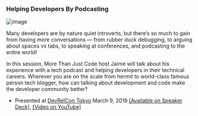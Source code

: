 ### Helping Developers By Podcasting

![image](https://github.com/DevWithTheHair/Conference-Talks/assets/31429468/5d040b88-b9ea-4098-a752-a27104521bef)

Many developers are by nature quiet introverts, but there’s so much to gain from having more conversations — from rubber duck debugging, to arguing about spaces vs tabs, to speaking at conferences, and podcasting to the entire world!

In this session, More Than Just Code host Jaime will talk about his experience with a tech podcast and helping developers in their technical careers. Wherever you are on the scale from hermit to world-class famous person tech blogger, how can talking about development and code make the developer community better?

- Presented at [DevRelCon Tokyo](https://tokyo-2019.devrel.net/) March 9, 2019 [[Available on Speaker Deck]](https://speakerdeck.com/devwiththehair/helping-developers-by-podcasting), [[Video on YouTube]](https://www.youtube.com/watch?v=7F02s8j7CTQ)
